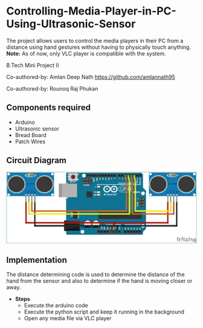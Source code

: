 # Controlling-Media-Player-in-PC-Using-Ultrasonic-Sensor
The project allows users to control the media players in their PC from a distance using hand gestures without having to physically touch anything.<br>
<b>Note:</b> As of now, only VLC player is compatible with the system.

B.Tech Mini Project II

Co-authored-by: Amlan Deep Nath https://github.com/amlannath95

Co-authored-by: Rounoq Raj Phukan

## Components required
- Arduino
- Ultrasonic sensor
- Bread Board
- Patch Wires
## Circuit Diagram
<img src="Circuit Diagram.jpg"><br>
## Implementation
The distance determining code is used to determine the distance of the hand from the sensor and also to determine if the hand is moving closer or away.
- <b>Steps</b>
  - Execute the arduino code
  - Execute the python script and keep it running in the background
  - Open any media file via VLC player
